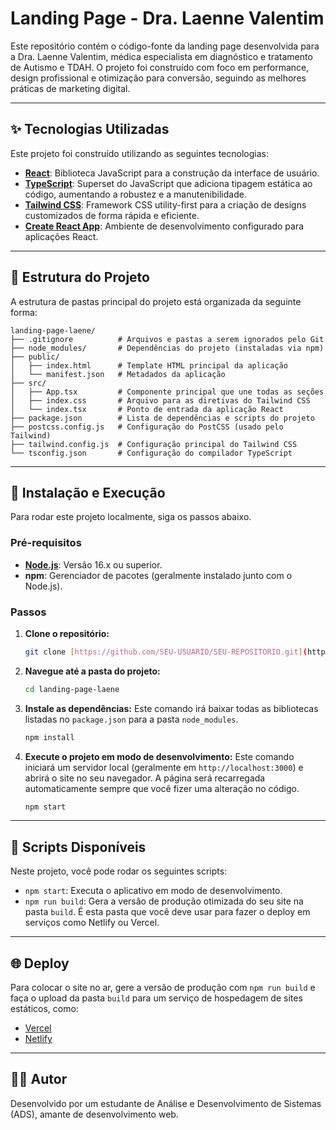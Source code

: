 # Landing Page - Dra. Laenne Valentim

Este repositório contém o código-fonte da landing page desenvolvida para a Dra. Laenne Valentim, médica especialista em diagnóstico e tratamento de Autismo e TDAH. O projeto foi construído com foco em performance, design profissional e otimização para conversão, seguindo as melhores práticas de marketing digital.

---

## ✨ Tecnologias Utilizadas

Este projeto foi construído utilizando as seguintes tecnologias:

-   **[React](https://reactjs.org/)**: Biblioteca JavaScript para a construção da interface de usuário.
-   **[TypeScript](https://www.typescriptlang.org/)**: Superset do JavaScript que adiciona tipagem estática ao código, aumentando a robustez e a manutenibilidade.
-   **[Tailwind CSS](https://tailwindcss.com/)**: Framework CSS utility-first para a criação de designs customizados de forma rápida e eficiente.
-   **[Create React App](https://create-react-app.dev/)**: Ambiente de desenvolvimento configurado para aplicações React.

---

## 📂 Estrutura do Projeto

A estrutura de pastas principal do projeto está organizada da seguinte forma:

```
landing-page-laene/
├── .gitignore          # Arquivos e pastas a serem ignorados pelo Git
├── node_modules/       # Dependências do projeto (instaladas via npm)
├── public/
│   ├── index.html      # Template HTML principal da aplicação
│   └── manifest.json   # Metadados da aplicação
├── src/
│   ├── App.tsx         # Componente principal que une todas as seções
│   ├── index.css       # Arquivo para as diretivas do Tailwind CSS
│   └── index.tsx       # Ponto de entrada da aplicação React
├── package.json        # Lista de dependências e scripts do projeto
├── postcss.config.js   # Configuração do PostCSS (usado pelo Tailwind)
├── tailwind.config.js  # Configuração principal do Tailwind CSS
└── tsconfig.json       # Configuração do compilador TypeScript
```

---

## 🚀 Instalação e Execução

Para rodar este projeto localmente, siga os passos abaixo.

### Pré-requisitos

-   **[Node.js](https://nodejs.org/)**: Versão 16.x ou superior.
-   **npm**: Gerenciador de pacotes (geralmente instalado junto com o Node.js).

### Passos

1.  **Clone o repositório:**
    ```bash
    git clone [https://github.com/SEU-USUARIO/SEU-REPOSITORIO.git](https://github.com/SEU-USUARIO/SEU-REPOSITORIO.git)
    ```

2.  **Navegue até a pasta do projeto:**
    ```bash
    cd landing-page-laene
    ```

3.  **Instale as dependências:**
    Este comando irá baixar todas as bibliotecas listadas no `package.json` para a pasta `node_modules`.
    ```bash
    npm install
    ```

4.  **Execute o projeto em modo de desenvolvimento:**
    Este comando iniciará um servidor local (geralmente em `http://localhost:3000`) e abrirá o site no seu navegador. A página será recarregada automaticamente sempre que você fizer uma alteração no código.
    ```bash
    npm start
    ```

---

## 📜 Scripts Disponíveis

Neste projeto, você pode rodar os seguintes scripts:

-   `npm start`: Executa o aplicativo em modo de desenvolvimento.
-   `npm run build`: Gera a versão de produção otimizada do seu site na pasta `build`. É esta pasta que você deve usar para fazer o deploy em serviços como Netlify ou Vercel.

---

## 🌐 Deploy

Para colocar o site no ar, gere a versão de produção com `npm run build` e faça o upload da pasta `build` para um serviço de hospedagem de sites estáticos, como:

-   [Vercel](https://vercel.com)
-   [Netlify](https://www.netlify.com)

---

## 👨‍💻 Autor

Desenvolvido por um estudante de Análise e Desenvolvimento de Sistemas (ADS), amante de desenvolvimento web.

